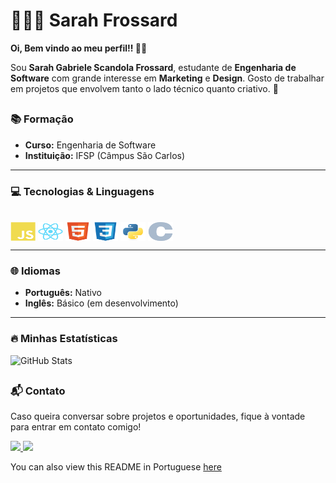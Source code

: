 # 👩🏻‍💻 Sarah Frossard
**Oi, Bem vindo ao meu perfil!! 🖐🏻**


Sou **Sarah Gabriele Scandola Frossard**, estudante de **Engenharia de Software** com grande interesse em **Marketing** e **Design**.
Gosto de trabalhar em projetos que envolvem tanto o lado técnico quanto criativo. 🚀
##  

### 📚 Formação
- **Curso:** Engenharia de Software
- **Instituição:** IFSP (Câmpus São Carlos)

---

### 💻 Tecnologias & Linguagens

<div style="display: inline_block"><br>
  <img align="center" alt="Sarah-Js" height="30" width="40" src="https://raw.githubusercontent.com/devicons/devicon/master/icons/javascript/javascript-plain.svg">
  <img align="center" alt="Sarah-React" height="30" width="40" src="https://raw.githubusercontent.com/devicons/devicon/master/icons/react/react-original.svg">
  <img align="center" alt="Sarah-HTML" height="30" width="40" src="https://raw.githubusercontent.com/devicons/devicon/master/icons/html5/html5-original.svg">
  <img align="center" alt="Sarah-CSS" height="30" width="40" src="https://raw.githubusercontent.com/devicons/devicon/master/icons/css3/css3-original.svg">
  <img align="center" alt="Sarah-Python" height="30" width="40" src="https://raw.githubusercontent.com/devicons/devicon/master/icons/python/python-original.svg">
  <img align="center" alt="Sarah-C" height="30" width="40" src="https://raw.githubusercontent.com/devicons/devicon/master/icons/c/c-original.svg">
</div>

---

### 🌐 Idiomas

- **Português:** Nativo
- **Inglês:** Básico (em desenvolvimento)

---


### 🔥 Minhas Estatísticas
![GitHub Stats](https://github-readme-stats.vercel.app/api?username=sarahgsf&show_icons=true&theme=radical&include_all_commits=true&locale=pt-br)

##  

### 📬 Contato
Caso queira conversar sobre projetos e oportunidades, fique à vontade para entrar em contato comigo!


<div>
  <a href="mailto:sgsfrossard@gmail.com">
    <img src="https://img.shields.io/badge/-Gmail-%23333?style=for-the-badge&logo=gmail&logoColor=white" target="_blank">
  </a>
  <a href="https://www.linkedin.com/in/sarahsgf" target="_blank">
    <img src="https://img.shields.io/badge/-LinkedIn-blue?style=for-the-badge&logo=linkedin&logoColor=white" target="_blank">
  </a>
</div>


You can also view this README in Portuguese [here](README.pt-br.md)
